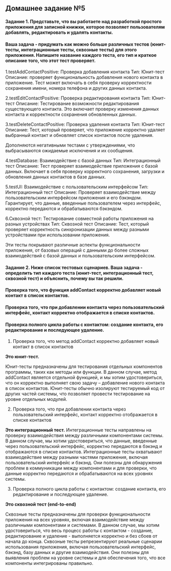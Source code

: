 ## Домашнее задание №5

#### Задание 1. Представьте, что вы работаете над разработкой простого приложения для записной книжки, которое позволяет пользователям добавлять, редактировать и удалять контакты.
#### Ваша задача - придумать как можно больше различных тестов (юнит-тесты, интеграционные тесты, сквозные тесты) для этого приложения. Напишите название каждого теста, его тип и краткое описание того, что этот тест проверяет.

1.testAddContactPositive: Проверка добавления контакта
Тип: Юнит-тест
Описание: проверяет функциональность добавления нового контакта в приложение. Тест может включать в себя проверку корректности сохранения имени, номера телефона и других данных контакта.

2.testEditContactPositive: Проверка редактирования контакта
Тип: Юнит-тест
Описание: Тестирование возможности редактирования существующего контакта. Это включает проверку изменения данных контакта и корректности сохранения обновленных данных.

3.testDeleteContactPositive: Проверка удаления контакта
Тип: Юнит-тест
Описание: Тест, который проверяет, что приложение корректно удаляет выбранный контакт и обновляет список контактов после удаления.

Дополняются негативными тестами с утверждениями, что выбрасываются ожидаемые исключения и их сообщения.

4.testDatabase: Взаимодействие с базой данных
Тип: Интеграционный тест
Описание: Тест проверяет взаимодействие приложения с базой данных. Включает в себя проверку корректного сохранения, загрузки и обновления данных контактов в базе данных.

5.testUI: Взаимодействие с пользовательским интерфейсом
Тип: Интеграционный тест
Описание: Проверяет взаимодействие между пользовательским интерфейсом приложения и его бэкэндом. Гарантирует, что данные, введенные пользователем через интерфейс, корректно передаются и обрабатываются бэкэндом.


6.Сквозной тест: Тестирование совместной работы приложения на разных устройствах
Тип: Сквозной тест
Описание: Тест, который проверяет корректность синхронизации данных между разными устройствами при использовании приложения.


Эти тесты покрывают различные аспекты функциональности приложения, от базовых операций с данными до более сложных взаимодействий с базой данных и пользовательским интерфейсом.

#### Задание 2. Ниже список тестовых сценариев. Ваша задача - определить тип каждого теста (юнит-тест, интеграционный тест, сквозной тест) и объяснить, почему вы так решили.
#### Проверка того, что функция addContact корректно добавляет новый контакт в список контактов.
#### Проверка того, что при добавлении контакта через пользовательский интерфейс, контакт корректно отображается в списке контактов.
#### Проверка полного цикла работы с контактом: создание контакта, его редактирование и последующее удаление.
1. Проверка того, что метод addContact корректно добавляет новый контакт в список контактов

**Это юнит-тест.**

Юнит-тесты предназначены для тестирования отдельных компонентов программы, таких как методы или функции. В данном случае, метод addContact является отдельной функцией, и мы хотим удостовериться, что он корректно выполняет свою задачу – добавление нового контакта в список контактов. Юнит-тесты обычно изолируют тестируемый код от других частей системы, что позволяет провести тестирование на уровне отдельных модулей.

2. Проверка того, что при добавлении контакта через пользовательский интерфейс, контакт корректно отображается в списке контактов

**Это интеграционный тест.**
Интеграционные тесты направлены на проверку взаимодействия между различными компонентами системы. В данном случае, мы хотим удостовериться, что данные, введенные через пользовательский интерфейс, корректно передаются в бэкэнд и отображаются в списке контактов.
Интеграционные тесты охватывают взаимодействие между разными частями приложения, включая пользовательский интерфейс и бэкэнд. Они полезны для обнаружения проблем в коммуникации между компонентами и для проверки, что данные корректно передаются и обрабатываются на всех уровнях системы.

3. Проверка полного цикла работы с контактом: создание контакта, его редактирование и последующее удаление.

**Это сквозной тест (end-to-end)**

Сквозные тесты предназначены для проверки функциональности приложения на всех уровнях, включая взаимодействие между различными компонентами и системами. В данном случае, мы хотим удостовериться, что весь процесс работы с контактом - создание, редактирование и удаление - выполняется корректно и без сбоев от начала до конца.
Сквозные тесты репрезентируют реальные сценарии использования приложения, включая пользовательский интерфейс, бэкэнд, базу данных и другие взаимодействия. Они полезны для выявления проблем на уровне системы и для обеспечения того, что все компоненты интегрированы правильно.
